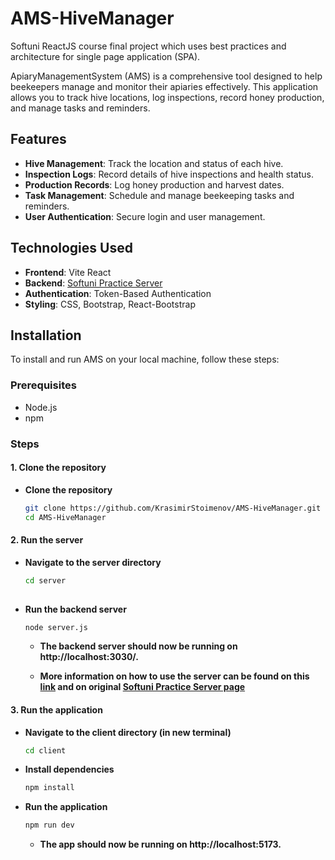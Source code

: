 # AMS-HiveManager

Softuni ReactJS course final project which uses best practices and architecture for single page application (SPA).

ApiaryManagementSystem (AMS) is a comprehensive tool designed to help beekeepers manage and monitor their apiaries effectively. This application allows you to track hive locations, log inspections, record honey production, and manage tasks and reminders.

## Features

- **Hive Management**: Track the location and status of each hive.
- **Inspection Logs**: Record details of hive inspections and health status.
- **Production Records**: Log honey production and harvest dates.
- **Task Management**: Schedule and manage beekeeping tasks and reminders.
- **User Authentication**: Secure login and user management.

## Technologies Used
- **Frontend**: Vite React
- **Backend**: [Softuni Practice Server](https://github.com/softuni-practice-server/softuni-practice-server)
- **Authentication**: Token-Based Authentication
- **Styling**: CSS, Bootstrap, React-Bootstrap
  
## Installation

To install and run AMS on your local machine, follow these steps:

### Prerequisites

- Node.js
- npm

### Steps
 #### 1. Clone the repository
  - **Clone the repository**
     ```bash
     git clone https://github.com/KrasimirStoimenov/AMS-HiveManager.git
     cd AMS-HiveManager
 #### 2. Run the server
  - **Navigate to the server directory**
     ```bash
     cd server
   
  - **Run the backend server**
     ```bash
     node server.js
      ```
      - **The backend server should now be running on http://localhost:3030/.**

      - **More information on how to use the server can be found on this [link](https://github.com/KrasimirStoimenov/AMS-HiveManager/tree/main/server#readme) and on original [Softuni Practice Server page](https://github.com/softuni-practice-server/softuni-practice-server)**

 #### 3. Run the application
  - **Navigate to the client directory (in new terminal)**
     ```bash
     cd client

  - **Install dependencies**
     ```bash
     npm install

  - **Run the application**
     ```bash
     npm run dev
     ```
      - **The app should now be running on http://localhost:5173.**

